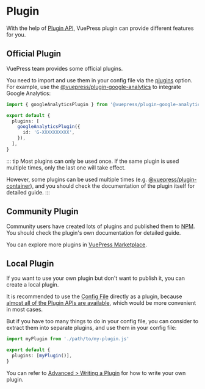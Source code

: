 # Plugin

With the help of [Plugin API](../reference/plugin-api.md), VuePress plugin can provide different features for you.

## Official Plugin

VuePress team provides some official plugins.

You need to import and use them in your config file via the [plugins](../reference/config.md#plugins) option. For example, use the [@vuepress/plugin-google-analytics](https://ecosystem.vuejs.press/plugins/analytics/google-analytics.html) to integrate Google Analytics:

```ts
import { googleAnalyticsPlugin } from '@vuepress/plugin-google-analytics'

export default {
  plugins: [
    googleAnalyticsPlugin({
      id: 'G-XXXXXXXXXX',
    }),
  ],
}
```

::: tip
Most plugins can only be used once. If the same plugin is used multiple times, only the last one will take effect.

However, some plugins can be used multiple times (e.g. [@vuepress/plugin-container](https://ecosystem.vuejs.press/plugins/container.html)), and you should check the documentation of the plugin itself for detailed guide.
:::

## Community Plugin

Community users have created lots of plugins and published them to [NPM](https://www.npmjs.com/search?q=keywords:vuepress-plugin). You should check the plugin's own documentation for detailed guide.

You can explore more plugins in [VuePress Marketplace](https://marketplace.vuejs.press/plugins/).

## Local Plugin

If you want to use your own plugin but don't want to publish it, you can create a local plugin.

It is recommended to use the [Config File](./configuration.md#config-file) directly as a plugin, because [almost all of the Plugin APIs are available](../reference/config.md#plugin-api), which would be more convenient in most cases.

But if you have too many things to do in your config file, you can consider to extract them into separate plugins, and use them in your config file:

```ts
import myPlugin from './path/to/my-plugin.js'

export default {
  plugins: [myPlugin()],
}
```

You can refer to [Advanced > Writing a Plugin](../advanced/plugin.md) for how to write your own plugin.
